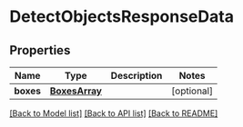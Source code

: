 # DetectObjectsResponseData

## Properties
Name | Type | Description | Notes
------------ | ------------- | ------------- | -------------
**boxes** | [**BoxesArray**](BoxesArray.md) |  | [optional] 

[[Back to Model list]](../README.md#documentation-for-models) [[Back to API list]](../README.md#documentation-for-api-endpoints) [[Back to README]](../README.md)


